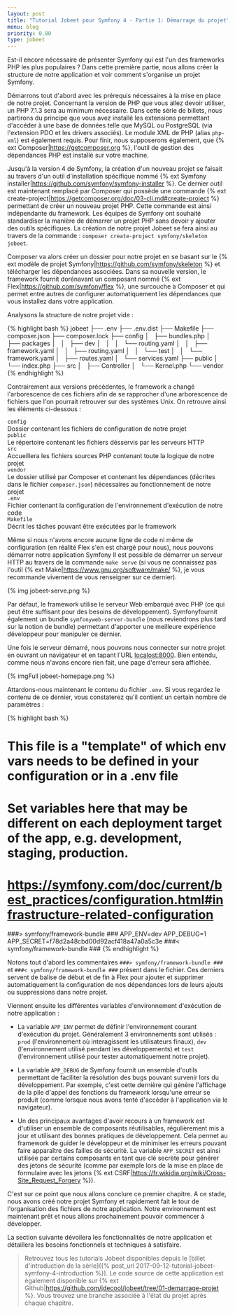 ```yaml
---
layout: post
title: "Tutorial Jobeet pour Symfony 4 - Partie 1: Démarrage du projet"
menu: blog
priority: 0.80
type: jobeet
---
```


Est-il encore nécessaire de présenter Symfony qui est l'un des frameworks PHP
les plus populaires ? Dans cette première partie, nous allons créer la structure
de notre application et voir comment s'organise un projet Symfony.

Démarrons tout d'abord avec les prérequis nécessaires à la mise en place de notre
projet. Concernant la version de PHP que vous allez devoir utiliser, un PHP 7.1.3
sera au minimum nécessaire. Dans cette série de billets, nous partirons du principe
que vous avez installé les extensions permettant d'accéder à une base de données
telle que MySQL ou PostgreSQL (via l'extension PDO et les drivers associés). Le
module XML de PHP (alias `php-xml`) est également requis. Pour finir, nous
supposerons également, que {% ext Composer|https://getcomposer.org %}, l'outil de
gestion des dépendances PHP est installé sur votre machine.

Jusqu'à la version 4 de Symfony, la création d'un nouveau projet se faisait au
travers d'un outil d'installation spécifique nommé {% ext Symfony installer|https://github.com/symfony/symfony-installer %}.
Ce dernier outil est maintenant remplacé par Composer qui possède une commande
{% ext create-project|https://getcomposer.org/doc/03-cli.md#create-project %}
permettant de créer un nouveau projet PHP. Cette commande est ainsi indépendante
du framework. Les équipes de Symfony ont souhaité standardiser la manière de démarrer
un projet PHP sans devoir y ajouter des outils spécifiques. La création de notre
projet Jobeet se fera ainsi au travers de la commande :
`composer create-project symfony/skeleton jobeet`.

Composer va alors créer un dossier pour notre projet en se basant sur le
{% ext modèle de projet Symfony|https://github.com/symfony/skeleton %} et télécharger
les dépendances associées. Dans sa nouvelle version, le framework fournit dorénavant
un composant nommé {% ext Flex|https://github.com/symfony/flex %}, une surcouche
à Composer et qui permet entre autres de configurer automatiquement les dépendances
que vous installez dans votre application.

Analysons la structure de notre projet vide :

{% highlight bash %}
jobeet
├── .env
├── .env.dist
├── Makefile
├── composer.json
├── composer.lock
├── config
│   ├── bundles.php
│   ├── packages
│   │   ├── dev
│   │   │   └── routing.yaml
│   │   ├── framework.yaml
│   │   ├── routing.yaml
│   │   └── test
│   │       └── framework.yaml
│   ├── routes.yaml
│   └── services.yaml
├── public
│   └── index.php
├── src
│   ├── Controller
│   └── Kernel.php
└── vendor
{% endhighlight %}

Contrairement aux versions précédentes, le framework a changé l'arborescence
de ces fichiers afin de se rapprocher d'une arborescence de fichiers que l'on
pourrait retrouver sur des systèmes Unix. On retrouve ainsi les éléments
ci-dessous :

<div class="row">
  <div class="col-2"><code>config</code></div>
  <div class="col-10">Dossier contenant les fichiers de configuration de notre projet</div>
</div>

<div class="row">
  <div class="col-2"><code>public</code></div>
  <div class="col-10">Le répertoire contenant les fichiers désservis par les serveurs HTTP</div>
</div>

<div class="row">
  <div class="col-2"><code>src</code></div>
  <div class="col-10">Accueillera les fichiers sources PHP contenant toute la logique de notre projet</div>
</div>

<div class="row">
  <div class="col-2"><code>vendor</code></div>
  <div class="col-10">Le dossier utilisé par Composer et contenant les dépendances (décrites dans le fichier <code>composer.json</code>) nécessaires au fonctionnement de notre projet</div>
</div>

<div class="row">
  <div class="col-2"><code>.env</code></div>
  <div class="col-10">Fichier contenant la configuration de l'environnement d'exécution de notre code</div>
</div>

<div class="row">
  <div class="col-2"><code>Makefile</code></div>
  <div class="col-10">Décrit les tâches pouvant être exécutées par le framework</div>
</div>

Même si nous n'avons encore aucune ligne de code ni même de configuration (en
réalité Flex s'en est chargé pour nous), nous pouvons démarrer notre application
Symfony Il est possible de démarrer un serveur HTTP au travers de la commande
`make serve` (si vous ne connaissez pas l'outil {% ext Make|https://www.gnu.org/software/make/ %},
je vous recommande vivement de vous renseigner sur ce dernier).

{% img jobeet-serve.png %}

Par défaut, le framework utilise le serveur Web embarqué avec PHP (ce qui peut
être suffisant pour des besoins de développement). Symfonyfournit également un
bundle `symfonyweb-server-bundle` (nous reviendrons plus tard sur la notion de
bundle) permettant d'apporter une meilleure expérience développeur pour manipuler
ce dernier.

Une fois le serveur démarré, nous pouvons nous connecter sur notre projet en ouvrant
un navigateur et en tapant l'URL <a href="http://localhost:8000" target="_blank" rel="nofollow">localost:8000</a>.
Bien entendu, comme nous n'avons encore rien fait, une page d'erreur sera affichée.

{% imgFull jobeet-homepage.png %}

Attardons-nous maintenant le contenu du fichier `.env`. Si vous regardez le contenu
de ce dernier, vous constaterez qu'il contient un certain nombre de paramètres :

{% highlight bash %}
# This file is a "template" of which env vars needs to be defined in your configuration or in a .env file
# Set variables here that may be different on each deployment target of the app, e.g. development, staging, production.
# https://symfony.com/doc/current/best_practices/configuration.html#infrastructure-related-configuration

###> symfony/framework-bundle ###
APP_ENV=dev
APP_DEBUG=1
APP_SECRET=f78d2a48cbd00d92acf418a47a0a5c3e
###< symfony/framework-bundle ###
{% endhighlight %}

Notons tout d'abord les commentaires `###> symfony/framework-bundle ###` et
`###< symfony/framework-bundle ###` présent dans le fichier. Ces derniers
servent de balise de début et de fin à Flex pour ajouter et supprimer automatiquement
la configuration de nos dépendances lors de leurs ajouts ou suppressions dans
notre projet.

Viennent ensuite les différentes variables d'environnement d'exécution de notre
application :

* La variable `APP_ENV` permet de définir l'environnement courant d'exécution du
projet. Généralement 3 environnements sont utilisés : `prod` (l'environnement où
interagissent les utilisateurs finaux), `dev` (l'environnement utilisé pendant
les développements) et `test` (l'environnement utilisé pour tester automatiquement
notre projet).

* La variable `APP_DEBUG` de Symfony fournit un ensemble d'outils permettant de
faciliter la résolution des bugs pouvant survenir lors du développement. Par
exemple, c'est cette dernière qui génère l'affichage de la pile d'appel des fonctions
du framework lorsqu'une erreur se produit (comme lorsque nous avons tenté d'accéder
à l'application via le navigateur).

* Un des principaux avantages d'avoir recours à un framework est d'utiliser un
ensemble de composants réutilisables, régulièrement mis à jour et utilisant des
bonnes pratiques de développement. Cela permet au framework de guider le développeur
et de minimiser les erreurs pouvant faire apparaître des failles de sécurité. La
variable `APP_SECRET` est ainsi utilisée par certains composants en tant que clé
secrète pour générer des jetons de sécurité (comme par exemple lors de la mise en
place de formulaire avec les jetons {% ext CSRF|https://fr.wikidia.org/wiki/Cross-Site_Request_Forgery %}).

C'est sur ce point que nous allons conclure ce premier chapitre. A ce stade, nous
avons créé notre projet Symfony et rapidement fait le tour de l'organisation des
fichiers de notre application. Notre environnement est maintenant prêt et nous
allons prochainement pouvoir commencer à développer.

La section suivante dévoilera les fonctionnalités de notre application et
détaillera les besoins fonctionnels et techniques à satisfaire.

> Retrouvez tous les tutorials Jobeet disponibles depuis le [billet d'introduction
> de la série]({% post_url 2017-09-12-tutorial-jobeet-symfony-4-introduction %}).
> Le code source de cette application est également disponible sur
> {% ext Github|https://github.com/jdecool/jobeet/tree/01-demarrage-projet %}.
> Vous trouvez une branche associée à l'état du projet après chaque chapitre.
